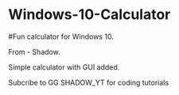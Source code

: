 # Windows-10-Calculator
#Fun calculator for Windows 10. 


From - Shadow.

Simple calculator with GUI added.

Subcribe to GG SHADOW_YT for coding tutorials
